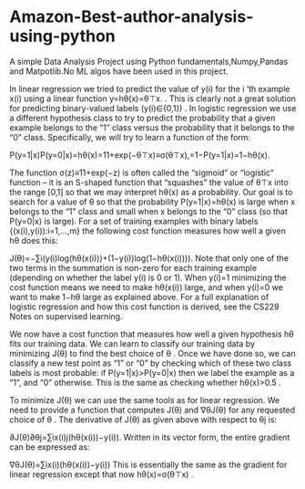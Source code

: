 # Amazon-Best-author-analysis-using-python
A simple Data Analysis Project using Python fundamentals,Numpy,Pandas and Matpotlib.No ML algos have been used in this project.

In linear regression we tried to predict the value of y(i)
 for the i
‘th example x(i)
 using a linear function y=hθ(x)=θ⊤x.
. This is clearly not a great solution for predicting binary-valued labels (y(i)∈{0,1})
. In logistic regression we use a different hypothesis class to try to predict the probability that a given example belongs to the “1” class versus the probability that it belongs to the “0” class. Specifically, we will try to learn a function of the form:

P(y=1|x)P(y=0|x)=hθ(x)=11+exp(−θ⊤x)≡σ(θ⊤x),=1−P(y=1|x)=1−hθ(x).
 
The function σ(z)≡11+exp(−z)
 is often called the “sigmoid” or “logistic” function – it is an S-shaped function that “squashes” the value of θ⊤x
 into the range [0,1]
 so that we may interpret hθ(x)
 as a probability. Our goal is to search for a value of θ
 so that the probability P(y=1|x)=hθ(x)
 is large when x
 belongs to the “1” class and small when x
 belongs to the “0” class (so that P(y=0|x)
 is large). For a set of training examples with binary labels {(x(i),y(i)):i=1,…,m}
 the following cost function measures how well a given hθ
 does this:

J(θ)=−∑i(y(i)log(hθ(x(i)))+(1−y(i))log(1−hθ(x(i)))).
Note that only one of the two terms in the summation is non-zero for each training example (depending on whether the label y(i)
 is 0 or 1). When y(i)=1
 minimizing the cost function means we need to make hθ(x(i))
 large, and when y(i)=0
 we want to make 1−hθ
 large as explained above. For a full explanation of logistic regression and how this cost function is derived, see the CS229 Notes on supervised learning.

We now have a cost function that measures how well a given hypothesis hθ
 fits our training data. We can learn to classify our training data by minimizing J(θ)
 to find the best choice of θ
. Once we have done so, we can classify a new test point as “1” or “0” by checking which of these two class labels is most probable: if P(y=1|x)>P(y=0|x)
 then we label the example as a “1”, and “0” otherwise. This is the same as checking whether hθ(x)>0.5
.

To minimize J(θ)
 we can use the same tools as for linear regression. We need to provide a function that computes J(θ)
 and ∇θJ(θ)
 for any requested choice of θ
. The derivative of J(θ)
 as given above with respect to θj
 is:

∂J(θ)∂θj=∑ix(i)j(hθ(x(i))−y(i)).
Written in its vector form, the entire gradient can be expressed as:

∇θJ(θ)=∑ix(i)(hθ(x(i))−y(i))
This is essentially the same as the gradient for linear regression except that now hθ(x)=σ(θ⊤x)
.
